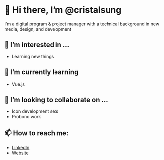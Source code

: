 # 👋 Hi there, I’m @cristalsung
I'm a digital program & project manager with a technical background in new media, design, and development 

## 👀 I’m interested in ...
* Learning new things
## 🌱 I’m currently learning 
* Vue.js
## 💞️ I’m looking to collaborate on ...
* Icon development sets
* Probono work
## 📫 How to reach me:
* [LinkedIn](https://www.linkedin.com/in/cristalsung/)
* [Website](https://cristalsung.com)
